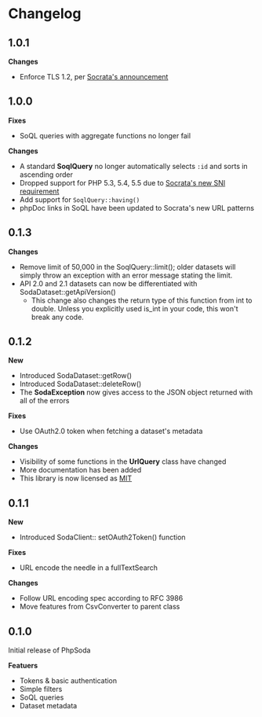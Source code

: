 # Changelog

## 1.0.1

**Changes**

- Enforce TLS 1.2, per [Socrata's announcement](https://github.com/allejo/PhpSoda/commit/63d01d48b51a6a20b0e29fcf1c5f739d78c21aa3)

## 1.0.0

**Fixes**

- SoQL queries with aggregate functions no longer fail

**Changes**

- A standard **SoqlQuery** no longer automatically selects `:id` and sorts in ascending order
- Dropped support for PHP 5.3, 5.4, 5.5 due to [Socrata's new SNI requirement](https://dev.socrata.com/changelog/2016/08/24/sni-now-required-for-https-connections.html)
- Add support for `SoqlQuery::having()`
- phpDoc links in SoQL have been updated to Socrata's new URL patterns

## 0.1.3

**Changes**

- Remove limit of 50,000 in the SoqlQuery::limit(); older datasets will simply throw an exception with an error message stating the limit.
- API 2.0 and 2.1 datasets can now be differentiated with SodaDataset::getApiVersion()
    - This change also changes the return type of this function from int to double. Unless you explicitly used is_int in your code, this won't break any code.

## 0.1.2

**New**

- Introduced SodaDataset::getRow()
- Introduced SodaDataset::deleteRow()
- The **SodaException** now gives access to the JSON object returned with all of the errors

**Fixes**

- Use OAuth2.0 token when fetching a dataset's metadata

**Changes**

- Visibility of some functions in the **UrlQuery** class have changed
- More documentation has been added
- This library is now licensed as [MIT](https://github.com/allejo/PhpSoda/blob/master/LICENSE.md)

## 0.1.1

**New**

- Introduced SodaClient:: setOAuth2Token() function

**Fixes**

- URL encode the needle in a fullTextSearch

**Changes**

- Follow URL encoding spec according to RFC 3986
- Move features from CsvConverter to parent class

## 0.1.0

Initial release of PhpSoda

**Featuers**

- Tokens & basic authentication
- Simple filters
- SoQL queries
- Dataset metadata
